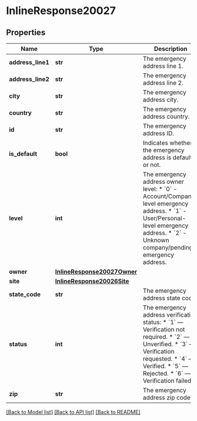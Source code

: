 # InlineResponse20027

## Properties
Name | Type | Description | Notes
------------ | ------------- | ------------- | -------------
**address_line1** | **str** | The emergency address line 1. | [optional] 
**address_line2** | **str** | The emergency address line 2. | [optional] 
**city** | **str** | The emergency address city. | [optional] 
**country** | **str** | The emergency address country. | [optional] 
**id** | **str** | The emergency address ID. | [optional] 
**is_default** | **bool** | Indicates whether the emergency address is default or not. | [optional] 
**level** | **int** | The emergency address owner level:  * &#x60;0&#x60; - Account/Company-level emergency address.   * &#x60;1&#x60; - User/Personal-level emergency address.  * &#x60;2&#x60; - Unknown company/pending emergency address. | [optional] 
**owner** | [**InlineResponse20027Owner**](InlineResponse20027Owner.md) |  | [optional] 
**site** | [**InlineResponse20026Site**](InlineResponse20026Site.md) |  | [optional] 
**state_code** | **str** | The emergency address state code. | [optional] 
**status** | **int** | The emergency address verification status:  * &#x60;1&#x60; — Verification not required.  * &#x60;2&#x60; — Unverified.  * &#x60;3&#x60; — Verification requested.  * &#x60;4&#x60; — Verified.  * &#x60;5&#x60; — Rejected.  * &#x60;6&#x60; — Verification failed. | [optional] 
**zip** | **str** | The emergency address zip code. | [optional] 

[[Back to Model list]](../README.md#documentation-for-models) [[Back to API list]](../README.md#documentation-for-api-endpoints) [[Back to README]](../README.md)

